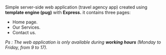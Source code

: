 Simple server-side web application (travel agency app) created using **template engine (pug)** with **Express.**
it contains three pages:

* Home page.
* Our Services.
* Contact us.

_Ps : The web application is only available during **working hours** (Monday to Friday, from 9 to 17)._
